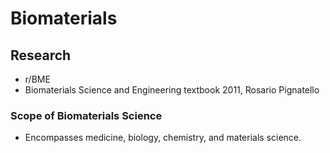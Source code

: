
# Biomaterials

## Research

* r/BME
* Biomaterials Science and Engineering textbook
  2011, Rosario Pignatello

### Scope of Biomaterials Science

* Encompasses medicine, biology, chemistry, and
  materials science.

